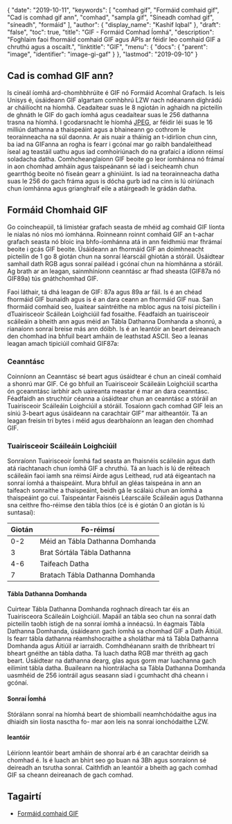 {
  "date": "2019-10-11",
  "keywords": [
"comhad gif",
"Formáid comhaid gif",
"Cad is comhad gif ann",
"comhad",
"sampla gif",
"Síneadh comhad gif",
"síneadh",
"formáid"
],
  "author": {
    "display_name": "Kashif Iqbal"
},
  "draft": "false",
  "toc": true,
  "title": "GIF - Formáid Comhad Íomhá",
  "description": "Foghlaim faoi fhormáid comhaid GIF agus APIs ar féidir leo comhaid GIF a chruthú agus a oscailt.",
  "linktitle": "GIF",
  "menu": {
    "docs": {
      "parent": "image",
      "identifier": "image-gi-gaf"
}
},
  "lastmod": "2019-09-10"
}

## Cad is comhad GIF ann? ##

Is cineál íomhá ard-chomhbhrúite é GIF nó Formáid Acomhal Grafach. Is leis Unisys é, úsáideann GIF algartam comhbhrú LZW nach ndéanann díghrádú ar cháilíocht na híomhá. Ceadaítear suas le 8 ngiotán in aghaidh na picteilín de ghnáth le GIF do gach íomhá agus ceadaítear suas le 256 dathanna trasna na híomhá. I gcodarsnacht le híomhá [JPEG](/image/jpeg/), ar féidir léi suas le 16 milliún dathanna a thaispeáint agus a bhaineann go cothrom le teorainneacha na súl daonna. Ar ais nuair a tháinig an t-idirlíon chun cinn, ba iad na GIFanna an rogha is fearr i gcónaí mar go raibh bandaleithead íseal ag teastáil uathu agus iad comhoiriúnach do na grafaicí a ídíonn réimsí soladacha datha. Comhcheanglaíonn GIF beoite go leor íomhánna nó frámaí in aon chomhad amháin agus taispeánann sé iad i seicheamh chun gearrthóg beoite nó físeán gearr a ghiniúint. Is iad na teorainneacha datha suas le 256 do gach fráma agus is dócha gurb iad na cinn is lú oiriúnach chun íomhánna agus grianghraif eile a atáirgeadh le grádán datha.

## Formáid Chomhaid GIF ##

Go coincheapúil, tá limistéar grafach seasta de mhéid ag comhaid GIF líonta le nialas nó níos mó íomhánna. Roinneann roinnt comhaid GIF an t-achar grafach seasta nó bloic ina bhfo-íomhánna atá in ann feidhmiú mar fhrámaí beoite i gcás GIF beoite. Úsáideann an fhormáid GIF an doimhneacht picteilín de 1 go 8 giotán chun na sonraí léarscáil ghiotán a stóráil. Úsáidtear samhail dath RGB agus sonraí pailéad i gcónaí chun na híomhánna a stóráil. Ag brath ar an leagan, sainmhíníonn ceanntásc ar fhad sheasta (GIF87a nó GIF89a) tús gnáthchomhad GIF.

Faoi láthair, tá dhá leagan de GIF: 87a agus 89a ar fáil. Is é an chéad fhormáid GIF bunaidh agus is é an dara ceann an fhormáid GIF nua. San fhormáid comhaid seo, luaitear saintréithe na mbloc agus na toisí picteilín i dTuairisceoir Scáileán Loighciúil fad fosaithe. Féadfaidh an tuairisceoir scáileáin a bheith ann agus méid an Tábla Dathanna Domhanda a shonrú, a rianaíonn sonraí breise más ann dóibh. Is é an leantóir an beart deireanach den chomhad ina bhfuil beart amháin de leathstad ASCII. Seo a leanas leagan amach tipiciúil comhaid GIF87a:

### Ceanntásc ###

Coinníonn an Ceanntásc sé beart agus úsáidtear é chun an cineál comhaid a shonrú mar GIF. Cé go bhfuil an Tuairisceoir Scáileáin Loighciúil scartha ón gceanntásc iarbhír ach uaireanta meastar é mar an dara ceanntásc. Féadfaidh an struchtúr céanna a úsáidtear chun an ceanntásc a stóráil an Tuairisceoir Scáileáin Loighciúil a stóráil. Tosaíonn gach comhad GIF leis an síniú 3-beart agus úsáideann na carachtair GIF” mar aitheantóir. Tá an leagan freisin trí bytes i méid agus dearbhaíonn an leagan den chomhad GIF.

### Tuairisceoir Scáileáin Loighciúil ###

Sonraíonn Tuairisceoir Íomhá fad seasta an fhaisnéis scáileáin agus dath atá riachtanach chun íomhá GIF a chruthú. Tá an luach is lú de réiteach scáileáin faoi iamh sna réimsí Airde agus Leithead, rud atá éigeantach na sonraí íomhá a thaispeáint. Mura bhfuil an gléas taispeána in ann an taifeach sonraithe a thaispeáint, beidh gá le scálaiú chun an íomhá a thaispeáint go cuí. Taispeántar Faisnéis Léarscáile Scáileáin agus Dathanna sna ceithre fho-réimse den tábla thíos (cé is é giotán 0 an giotán is lú suntasaí):


|Giotán | Fo-réimsí
---|---|
|0-2|Méid an Tábla Dathanna Domhanda
|3|Brat Sórtála Tábla Dathanna
|4-6|Taifeach Datha
|7|Bratach Tábla Dathanna Domhanda

#### Tábla Dathanna Domhanda ####

Cuirtear Tábla Dathanna Domhanda roghnach díreach tar éis an Tuairisceora Scáileáin Loighciúil. Mapáil an tábla seo chun na sonraí dath picteilín taobh istigh de na sonraí íomhá a innéacsú. In éagmais Tábla Dathanna Domhanda, úsáideann gach íomhá sa chomhad GIF a Dath Áitiúil. Is fearr tábla dathanna réamhshocraithe a sholáthar má tá Tábla Dathanna Domhanda agus Áitiúil ar iarraidh. Comhdhéanann sraith de thríbheart trí bheart gnéithe an tábla datha. Tá luach datha RGB mar thréith ag gach beart. Úsáidtear na dathanna dearg, glas agus gorm mar luachanna gach eilimint tábla datha. Buaileann na hiontrálacha sa Tábla Dathanna Domhanda uasmhéid de 256 iontráil agus seasann siad i gcumhacht dhá cheann i gcónaí.

#### Sonraí Íomhá ####

Stórálann sonraí na híomhá beart de shiombailí neamhchódaithe agus ina dhiaidh sin liosta nasctha fo- mar aon leis na sonraí ionchódaithe LZW.

#### leantóir ####

Léiríonn leantóir beart amháin de shonraí arb é an carachtar deiridh sa chomhad é. Is é luach an bhirt seo go buan ná 3Bh agus sonraíonn sé deireadh an tsrutha sonraí. Caithfidh an leantóir a bheith ag gach comhad GIF sa cheann deireanach de gach comhad.

## Tagairtí ##

* [Formáid comhaid GIF](https://en.wikipedia.org/wiki/GIF)


